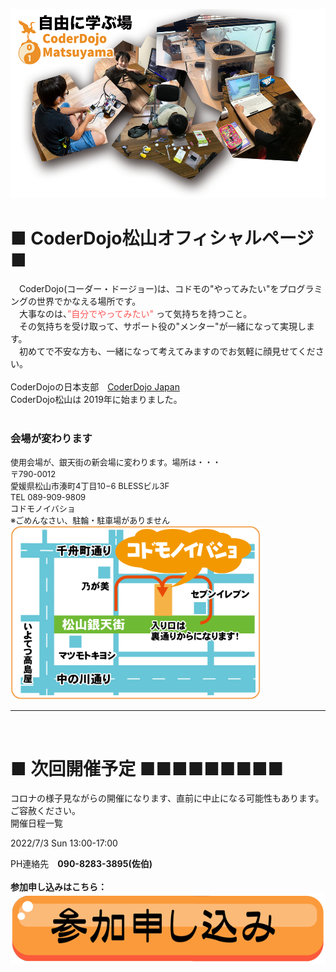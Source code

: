 ![Title image](./img/infomation.png)

# ■ CoderDojo松山オフィシャルページ ■  
　CoderDojo(コーダー・ドージョー)は、コドモの"やってみたい"をプログラミングの世界でかなえる場所です。  
　大事なのは、<font color="#ff5555">”自分でやってみたい"</font> って気持ちを持つこと。  
　その気持ちを受け取って、サポート役の"メンター"が一緒になって実現します。  
　初めてで不安な方も、一緒になって考えてみますのでお気軽に顔見せてください。  <br>
   <br>
   CoderDojoの日本支部　[CoderDojo Japan](https://coderdojo.jp/)  <br>
   CoderDojo松山は 2019年に始まりました。  <br>
  <br>
### 会場が変わります  
<font size="-1">
   使用会場が、銀天街の新会場に変わります。場所は・・・<br>
   〒790-0012<br>
   愛媛県松山市湊町4丁目10−6 BLESSビル3F<br>
   TEL 089-909-9809<br>
   コドモノイバショ<br>
   ※ごめんなさい、駐輪・駐車場がありません<br>
   
</font>
<img width="400" src="./img/kodomonoibasyo.gif">
<hr>
<br>

# ■ 次回開催予定 ■■■■■■■■■ 
コロナの様子見ながらの開催になります、直前に中止になる可能性もあります。ご容赦ください。 <br> 
開催日程一覧<br>
  
2022/7/3  Sun 13:00-17:00<br>
   
PH連絡先　<b>090-8283-3895(佐伯)  
<br>
参加申し込みはこちら：<br>[![申し込みボタン](./img/application_button.gif)](https://coderdojo-matsuyama.doorkeeper.jp/events/138967)
